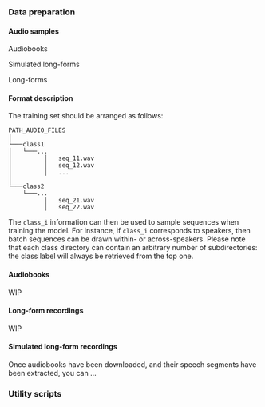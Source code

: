 ### Data preparation

#### Audio samples

Audiobooks



Simulated long-forms



Long-forms



#### Format description

The training set should be arranged as follows:

```
PATH_AUDIO_FILES  
│
└───class1
│   └───...
│         │   seq_11.wav
│         │   seq_12.wav
│         │   ...
│   
└───class2
    └───...
          │   seq_21.wav
          │   seq_22.wav
```

The `class_i` information can then be used to sample sequences when training the model.
For instance, if `class_i` corresponds to speakers, then batch sequences can be drawn within- or across-speakers.
Please note that each class directory can contain an arbitrary number of subdirectories: the class label will always be retrieved from the top one.

#### Audiobooks

WIP

#### Long-form recordings

WIP

#### Simulated long-form recordings

Once audiobooks have been downloaded, and their speech segments have been extracted, you can ...

### Utility scripts

